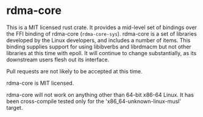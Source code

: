 # rdma-core

This is a MIT licensed rust crate. It provides a mid-level set of bindings over the FFI binding of rdma-core (`rdma-core-sys`). rdma-core is a set of libraries developed by the Linux developers, and includes a number of items. This binding supplies support for using libibverbs and librdmacm but not other libraries at this time with epoll. It will continue to change substantially, as its downstream users flesh out its interface.

Pull requests are not likely to be accepted at this time.

rdma-core is MIT licensed.

rdma-core will not work on anything other than 64-bit x86-64 Linux. It has been cross-compile tested only for the 'x86_64-unknown-linux-musl' target.
